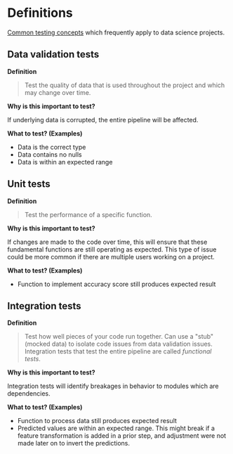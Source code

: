 # Definitions

[Common testing concepts](https://medium.com/pacroy/separate-unit-integration-and-functional-tests-for-continuous-delivery-f4dc240d8f2f) which frequently apply to data science projects.

## Data validation tests
**Definition**
> Test the quality of data that is used throughout the project and which may change over time.

**Why is this important to test?**

If underlying data is corrupted, the entire pipeline will be affected.

**What to test? (Examples)**
* Data is the correct type
* Data contains no nulls
* Data is within an expected range

## Unit tests
**Definition**
> Test the performance of a specific function.

**Why is this important to test?**

If changes are made to the code over time, this will ensure that these fundamental functions are still operating as expected. This type of issue could be more common if there are multiple users working on a project.

**What to test? (Examples)**
* Function to implement accuracy score still produces expected result

## Integration tests

**Definition**
> Test how well pieces of your code run together. Can use a "stub" (mocked data) to isolate code issues from data validation issues. Integration tests that test the entire pipeline are called *functional tests*.

**Why is this important to test?**

Integration tests will identify breakages in behavior to modules which are dependencies.

**What to test? (Examples)**
* Function to process data still produces expected result
* Predicted values are within an expected range. This might break if a feature transformation is added in a prior step, and adjustment were not made later on to invert the predictions.
